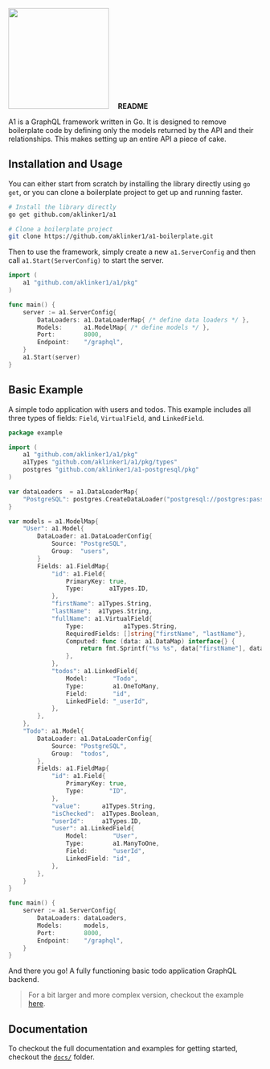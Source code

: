 <img width="200" src="https://user-images.githubusercontent.com/10101283/66178622-8f14d480-e62b-11e9-8db7-d18cc7885fb3.png"> &emsp;__README__

A1 is a GraphQL framework written in Go. It is designed to remove boilerplate code by defining only the models returned by the API and their relationships. This makes setting up an entire API a piece of cake.

## Installation and Usage

You can either start from scratch by installing the library directly using `go get`, or you can clone a boilerplate project to get up and running faster.

```bash
# Install the library directly
go get github.com/aklinker1/a1

# Clone a boilerplate project
git clone https://github.com/aklinker1/a1-boilerplate.git
```

Then to use the framework, simply create a new `a1.ServerConfig` and then call `a1.Start(ServerConfig)` to start the server.

```go
import (
    a1 "github.com/aklinker1/a1/pkg"
)

func main() {
    server := a1.ServerConfig{
        DataLoaders: a1.DataLoaderMap{ /* define data loaders */ },
        Models:      a1.ModelMap{ /* define models */ },
        Port:        8000,
        Endpoint:    "/graphql",
    }
    a1.Start(server)
}
```

## Basic Example

A simple todo application with users and todos. This example includes all three types of fields: `Field`, `VirtualField`, and `LinkedField`.

```go
package example

import (
    a1 "github.com/aklinker1/a1/pkg"
    a1Types "github.com/aklinker1/a1/pkg/types"
    postgres "github.com/aklinker1/a1-postgresql/pkg"
)

var dataLoaders  = a1.DataLoaderMap{
    "PostgreSQL": postgres.CreateDataLoader("postgresql://postgres:password@localhost:5432/todos_db")
}

var models = a1.ModelMap{
    "User": a1.Model{
        DataLoader: a1.DataLoaderConfig{
            Source: "PostgreSQL",
            Group:  "users",
        }
        Fields: a1.FieldMap{
            "id": a1.Field{
                PrimaryKey: true,
                Type:       a1Types.ID,
            },
            "firstName": a1Types.String,
            "lastName":  a1Types.String,
            "fullName": a1.VirtualField{
                Type:           a1Types.String,
                RequiredFields: []string{"firstName", "lastName"},
                Computed: func (data: a1.DataMap) interface{} {
                    return fmt.Sprintf("%s %s", data["firstName"], data["lastName"])
                },
            },
            "todos": a1.LinkedField{
                Model:       "Todo",
                Type:        a1.OneToMany,
                Field:       "id",
                LinkedField: "_userId",
            },
        },
    },
    "Todo": a1.Model{
        DataLoader: a1.DataLoaderConfig{
            Source: "PostgreSQL",
            Group:  "todos",
        },
        Fields: a1.FieldMap{
            "id": a1.Field{
                PrimaryKey: true,
                Type:       "ID",
            },
            "value":      a1Types.String,
            "isChecked":  a1Types.Boolean,
            "userId":     a1Types.ID,
            "user": a1.LinkedField{
                Model:       "User",
                Type:        a1.ManyToOne,
                Field:       "userId",
                LinkedField: "id",
            },
        },
    }
}

func main() {
    server := a1.ServerConfig{
        DataLoaders: dataLoaders,
        Models:      models,
        Port:        8000,
        Endpoint:    "/graphql",
    }
}
```

And there you go! A fully functioning basic todo application GraphQL backend.

> For a bit larger and more complex version, checkout the example [here](https://github.com/aklinker1/a1/tree/master/examples/TodoServer).

## Documentation

To checkout the full documentation and examples for getting started, checkout the [`docs/`](https://github.com/aklinker1/a1/tree/master/docs) folder.
